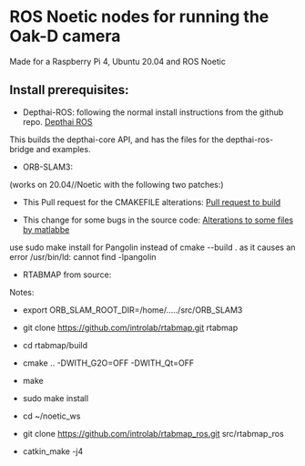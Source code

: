 # ROS Noetic nodes for running the Oak-D camera 
Made for a Raspberry Pi 4, Ubuntu 20.04 and ROS Noetic

## Install prerequisites:
* Depthai-ROS:
following the normal install instructions from the github repo.
[Depthai ROS](https://github.com/luxonis/depthai-ros)

This builds the depthai-core API, and has the files for the depthai-ros-bridge and examples.

* ORB-SLAM3:



(works on 20.04//Noetic with the following two patches:)
- This Pull request for the CMAKEFILE alterations:
[Pull request to build](https://github.com/RG2806/ORB_SLAM3)

- This change for some bugs in the source code:
[Alterations to some files by matlabbe](https://gist.github.com/matlabbe/f5cb281304a1305b2824a6ce19792e13)

use sudo make install for Pangolin instead of cmake --build . as it causes an error /usr/bin/ld: cannot find -lpangolin

* RTABMAP from source:

Notes:
- export ORB_SLAM_ROOT_DIR=/home/...../src/ORB_SLAM3
- git clone https://github.com/introlab/rtabmap.git rtabmap
- cd rtabmap/build
- cmake .. -DWITH_G2O=OFF -DWITH_Qt=OFF
- make
- sudo make install

- cd ~/noetic_ws
- git clone https://github.com/introlab/rtabmap_ros.git src/rtabmap_ros
- catkin_make -j4





